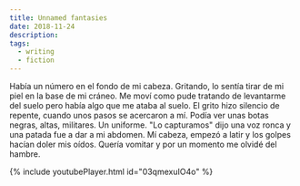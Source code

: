 ```yaml
---
title: Unnamed fantasies
date: 2018-11-24
description:
tags:
  - writing
  - fiction
---
```



Había un número en el fondo de mi cabeza. Gritando, lo sentía tirar de mi
piel en la base de mi cráneo. Me moví como pude tratando de levantarme del
suelo pero había algo que me ataba al suelo. El grito hizo silencio de
repente, cuando unos pasos se acercaron a mí. Podía ver unas botas negras,
altas, militares. Un uniforme. "Lo capturamos" dijo una voz ronca y una patada
fue a dar a mi abdomen. Mí cabeza, empezó a latir y los golpes hacían doler mis
oídos. Quería vomitar y por un momento me olvidé del hambre.

{% include youtubePlayer.html id="03qmexuIO4o" %}
